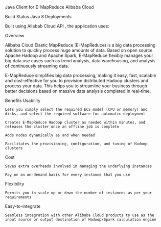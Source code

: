 Java Client for E-MapReduce Alibaba Cloud

Build Status Java 8 Deployments

Built using Aliabab Cloud API , the application uses:

Overview

Alibaba Cloud Elastic MapReduce (E-MapReduce) is a big data processing solution to quickly process huge amounts of data. Based on open source Apache Hadoop and Apache Spark, E-MapReduce flexibly manages your big data use cases such as trend analysis, data warehousing, and analysis of continuously streaming data.

E-MapReduce simplifies big data processing, making it easy, fast, scalable and cost-effective for you to provision distributed Hadoop clusters and process your data. This helps you to streamline your business through better decisions based on massive data analysis completed in real-time.

Benefits
Usability

    Lets you simply select the required ECS model (CPU or memory) and disks, and select the required software for automatic deployment

    Creates E-MapReduce Hadoop cluster as needed within minutes, and releases the cluster once an offline job is complete

    Adds nodes dynamically as and when needed

    Facilitates the provisioning, configuration, and tuning of Hadoop clusters

Cost

    Saves extra overheads involved in managing the underlying instances

    Pay on an on-demand basis for every instance that you use

Flexibility

    Permits you to scale up or down the number of instances as per your requirements

Easy-to-integrate

    Seamless integration with other Alibaba Cloud products to use as the input source or output destination of Hadoop/Spark calculation engine
